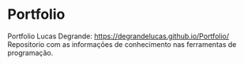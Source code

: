 # Portfolio
Portfolio Lucas Degrande: https://degrandelucas.github.io/Portfolio/ </br>
Repositorio com as informações de conhecimento nas ferramentas de programação.

